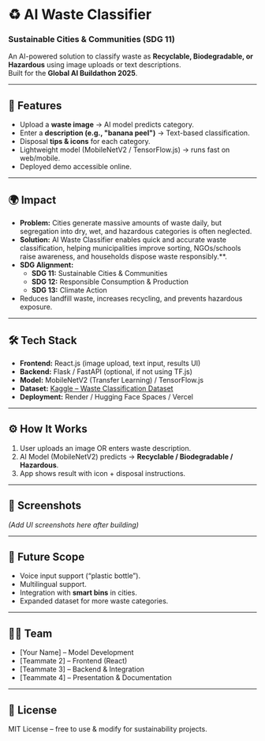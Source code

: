 # ♻️ AI Waste Classifier  
### Sustainable Cities & Communities (SDG 11)

An AI-powered solution to classify waste as **Recyclable, Biodegradable, or Hazardous** using image uploads or text descriptions.  
Built for the **Global AI Buildathon 2025**.  

---

## 🚀 Features
- Upload a **waste image** → AI model predicts category.  
- Enter a **description (e.g., "banana peel")** → Text-based classification.  
- Disposal **tips & icons** for each category.  
- Lightweight model (MobileNetV2 / TensorFlow.js) → runs fast on web/mobile.  
- Deployed demo accessible online.  

---

## 🌍 Impact
- **Problem:** Cities generate massive amounts of waste daily, but segregation into dry, wet, and hazardous categories is often neglected.  
- **Solution:** AI Waste Classifier enables quick and accurate waste classification, helping municipalities improve sorting, NGOs/schools raise awareness, and households dispose waste responsibly.**.  
- **SDG Alignment:**  
  - **SDG 11:** Sustainable Cities & Communities  
  - **SDG 12:** Responsible Consumption & Production  
  - **SDG 13:** Climate Action  
- Reduces landfill waste, increases recycling, and prevents hazardous exposure.  

---

## 🛠️ Tech Stack
- **Frontend:** React.js (image upload, text input, results UI)  
- **Backend:** Flask / FastAPI (optional, if not using TF.js)  
- **Model:** MobileNetV2 (Transfer Learning) / TensorFlow.js  
- **Dataset:** [Kaggle – Waste Classification Dataset](https://www.kaggle.com/datasets/techsash/waste-classification-data)  
- **Deployment:** Render / Hugging Face Spaces / Vercel  

---

## ⚙️ How It Works
1. User uploads an image OR enters waste description.  
2. AI Model (MobileNetV2) predicts → **Recyclable / Biodegradable / Hazardous**.  
3. App shows result with icon + disposal instructions.  

---

## 📸 Screenshots
*(Add UI screenshots here after building)*  

---

## 🔮 Future Scope
- Voice input support (“plastic bottle”).  
- Multilingual support.  
- Integration with **smart bins** in cities.  
- Expanded dataset for more waste categories.  

---

## 👨‍💻 Team
- [Your Name] – Model Development  
- [Teammate 2] – Frontend (React)  
- [Teammate 3] – Backend & Integration  
- [Teammate 4] – Presentation & Documentation  

---

## 📜 License
MIT License – free to use & modify for sustainability projects.  

